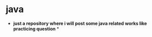 # java 
* **just a repository where i will post some java related works like practicing question** *
